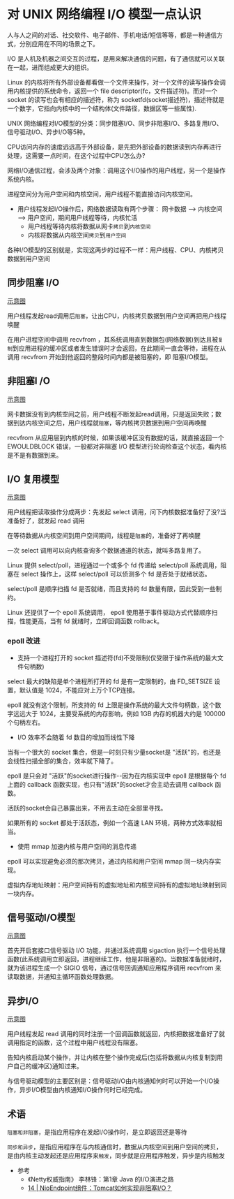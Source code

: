 # 对 UNIX 网络编程 I/O 模型一点认识

人与人之间的对话、社交软件、电子邮件、手机电话/短信等等，都是一种通信方式，分别应用在不同的场景之下。

I/O 是人机及机器之间交互的过程，是用来解决通信的问题，有了通信就可以关联在一起，进而组成更大的组织。

Linux 的内核将所有外部设备都看做一个文件来操作，对一个文件的读写操作会调用内核提供的系统命令，返回一个 file descriptor(fc，文件描述符)。而对一个 socket 的读写也会有相应的描述符，称为 socketfd(socket描述符)，描述符就是一个数字，它指向内核中的一个结构体(文件路径，数据区等一些属性).

UNIX 网络编程对I/O模型的分类：同步阻塞I/O、同步非阻塞I/O、多路复用I/O、信号驱动I/O、异步I/O等5种。

CPU访问内存的速度远远高于外部设备，是先把外部设备的数据读到内存再进行处理，这需要一点时间，在这个过程中CPU怎么办?

网络I/O通信过程，会涉及两个对象：调用这个I/O操作的用户线程，另一个是操作系统内核。

进程空间分为用户空间和内核空间，用户线程不能直接访问内核空间。

- 用户线程发起I/O操作后，网络数据读取有两个步骤： 网卡数据 --> 内核空间 --> 用户空间，期间用户线程等待，内核忙活
  - 用户线程等待内核将数据从网卡`拷贝`到`内核空间`
  - 内核将数据从内核空间`拷贝`到`用户空间`

各种I/O模型的区别就是，实现这两步的过程不一样：用户线程、CPU、内核拷贝数据到用户空间

##  同步阻塞 I/O

[示意图](https://www.processon.com/view/link/5e4fdf5ee4b0cc44b5a54d1d)
  
用户线程发起read调用后`阻塞`，让出CPU，内核拷贝数据到用户空间再把用户线程唤醒

在用户进程空间中调用 recvfrom ，其系统调用直到数据包(网络数据)到达且被`复制`到应用进程的缓冲区或者发生错误时才会返回，在此期间一直会等待，进程在从调用 recvfrom 开始到他返回的整段时间内都是被阻塞的，即 阻塞I/O模型。

##  非阻塞I /O

[示意图](https://www.processon.com/view/link/5e500511e4b0362764fbd099)

网卡数据没有到内核空间之前，用户线程不断发起read调用，只是返回失败；数据到达内核空间之后，用户线程就`阻塞`，等内核拷贝数据到用户空间再唤醒

recvfrom 从应用层到内核的时候，如果该缓冲区没有数据的话，就直接返回一个 EWOULDBLOCK 错误，一般都对非阻塞 I/O 模型进行轮询检查这个状态，看内核是不是有数据到来。


##  I/O 复用模型

[示意图](https://www.processon.com/view/link/5e50053be4b0cb56daa1d4ca)

用户线程把读取操作分成两步：先发起 select 调用，问下内核数据准备好了没?当准备好了，就发起 read 调用

在等待数据从内核空间到用户空间期间，线程是`阻塞`的，准备好了再唤醒

一次 select 调用可以向内核查询多个数据通道的状态，就叫多路复用了。

Linux 提供 select/poll，进程通过一个或多个 fd 传递给 select/poll 系统调用，阻塞在 select 操作上，这样 select/poll 可以侦测多个 fd 是否处于就绪状态。

select/poll 是顺序扫描 fd 是否就绪，而且支持的 fd 数量有限，因此受到一些制约。

Linux 还提供了一个 epoll 系统调用， epoll 使用基于事件驱动方式代替顺序扫描，性能更高，当有 fd 就绪时，立即回调函数 rollback。

### epoll 改进

- 支持一个进程打开的 socket 描述符(fd)不受限制(仅受限于操作系统的最大文件句柄数)

select 最大的缺陷是单个进程所打开的 fd 是有一定限制的，由 FD_SETSIZE 设置，默认值是 1024，不能应对上万个TCP连接。

epoll 就没有这个限制，所支持的 fd 上限是操作系统的最大文件句柄数，这个数字远远大于 1024，主要受系统的内存影响，例如 1GB 内存的机器大约是 100000 个句柄左右。

- I/O 效率不会随着 fd 数目的增加而线性下降

当有一个很大的 socket 集合，但是一时刻只有少量socket是 "活跃"的，也还是会线性扫描全部的集合，效率就下降了。

epoll 是只会对 "活跃"的socket进行操作--因为在内核实现中 epoll 是根据每个 fd 上面的 callback 函数实现，也只有"活跃"的socket才会主动去调用 callback 函数。

活跃的socket会自己暴露出来，不用去主动在全部里寻找。

如果所有的 socket 都处于活跃态，例如一个高速 LAN 环境，两种方式效率就相当。

- 使用 mmap 加速内核与用户空间的消息传递

epoll 可以实现避免必须的那次拷贝，通过内核和用户空间 mmap 同一块内存实现。

虚拟内存地址映射：用户空间持有的虚拟地址和内核空间持有的虚拟地址映射到同一块内存。

##  信号驱动I/O模型

[示意图](https://www.processon.com/view/link/5e50056be4b07f2b831d62cc)

首先开启套接口信号驱动 I/O 功能，并通过系统调用 sigaction 执行一个信号处理函数(此系统调用立即返回，进程继续工作，他是非阻塞的)。当数据准备就绪时，就为该进程生成一个 SIGIO 信号，通过信号回调通知应用程序调用 recvfrom 来读取数据，并通知主循环函数处理数据。

##  异步I/O

[示意图](https://www.processon.com/view/link/5e50058ee4b0cc44b5a56ffe)

用户线程发起 read 调用的同时注册一个回调函数就返回，内核把数据准备好了就调用指定的函数，这个过程中用户线程没有阻塞。

告知内核启动某个操作，并让内核在整个操作完成后(包括将数据从内核复制到用户自己的缓冲区)通知过来。

与信号驱动模型的主要区别是：信号驱动I/O由内核通知何时可以开始一个I/O操作，异步I/O模型由内核通知I/O操作何时已经完成。

##  术语

`阻塞和非阻塞`，是指应用程序在发起I/O操作时，是立即返回还是等待

`同步和异步`，是指应用程序在与内核通信时，数据从内核空间到用户空间的拷贝，是由内核主动发起还是应用程序来`触发`，同步就是应用程序触发，异步是内核触发

- 参考
  - 《Netty权威指南》 李林锋：第1章 Java 的I/O演进之路
  - [14 | NioEndpoint组件：Tomcat如何实现非阻塞I/O？](https://time.geekbang.org/column/article/100307)